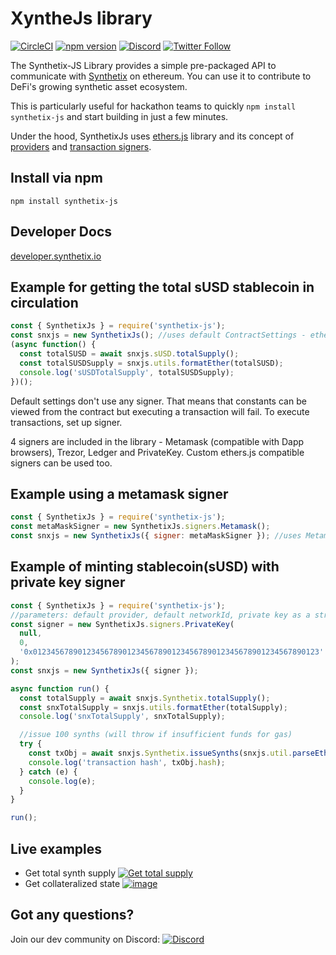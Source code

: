 # XyntheJs library

[![CircleCI](https://circleci.com/gh/Synthetixio/synthetix-js.svg?style=svg)](https://circleci.com/gh/Synthetixio/synthetix-js) [![npm version](https://badge.fury.io/js/synthetix-js.svg)](https://badge.fury.io/js/synthetix-js)
[![Discord](https://img.shields.io/discord/413890591840272394.svg?color=768AD4&label=discord&logo=https%3A%2F%2Fdiscordapp.com%2Fassets%2F8c9701b98ad4372b58f13fd9f65f966e.svg)](https://discordapp.com/channels/413890591840272394/)
[![Twitter Follow](https://img.shields.io/twitter/follow/synthetix_io.svg?label=synthetix_io&style=social)](https://twitter.com/synthetix_io)

The Synthetix-JS Library provides a simple pre-packaged API to communicate with [Synthetix](https://synthetix.io) on ethereum. You can use it to contribute to DeFi's growing synthetic asset ecosystem.

This is particularly useful for hackathon teams to quickly `npm install synthetix-js` and start building in just a few minutes.

Under the hood, SynthetixJs uses [ethers.js](https://github.com/ethers-io/ethers.js/) library and its concept of [providers](https://docs.ethers.io/ethers.js/html/api-providers.html) and [transaction signers](https://docs.ethers.io/ethers.js/html/api-contract.html#custom-signer).

## Install via npm

`npm install synthetix-js`

## Developer Docs

[developer.synthetix.io](https://developer.synthetix.io)

## Example for getting the total sUSD stablecoin in circulation

```javascript
const { SynthetixJs } = require('synthetix-js');
const snxjs = new SynthetixJs(); //uses default ContractSettings - ethers.js default provider, mainnet
(async function() {
  const totalSUSD = await snxjs.sUSD.totalSupply();
  const totalSUSDSupply = snxjs.utils.formatEther(totalSUSD);
  console.log('sUSDTotalSupply', totalSUSDSupply);
})();
```

Default settings don't use any signer. That means that constants can be viewed from the contract but executing a transaction will fail.
To execute transactions, set up signer.

4 signers are included in the library - Metamask (compatible with Dapp browsers), Trezor, Ledger and PrivateKey.
Custom ethers.js compatible signers can be used too.

## Example using a metamask signer

```javascript
const { SynthetixJs } = require('synthetix-js');
const metaMaskSigner = new SynthetixJs.signers.Metamask();
const snxjs = new SynthetixJs({ signer: metaMaskSigner }); //uses Metamask signer and default infura.io provider on mainnet
```

## Example of minting stablecoin(sUSD) with private key signer

```javascript
const { SynthetixJs } = require('synthetix-js');
//parameters: default provider, default networkId, private key as a string
const signer = new SynthetixJs.signers.PrivateKey(
  null,
  0,
  '0x0123456789012345678901234567890123456789012345678901234567890123'
);
const snxjs = new SynthetixJs({ signer });

async function run() {
  const totalSupply = await snxjs.Synthetix.totalSupply();
  const snxTotalSupply = snxjs.utils.formatEther(totalSupply);
  console.log('snxTotalSupply', snxTotalSupply);

  //issue 100 synths (will throw if insufficient funds for gas)
  try {
    const txObj = await snxjs.Synthetix.issueSynths(snxjs.util.parseEther('100')); //execute transaction (requires gas)
    console.log('transaction hash', txObj.hash);
  } catch (e) {
    console.log(e);
  }
}

run();
```

## Live examples

- Get total synth supply [![Get total supply](https://user-images.githubusercontent.com/799038/57645476-572dc780-758c-11e9-98e3-33846fb8c176.png)](https://codepen.io/justinjmoses/pen/vMKywz/left?editors=0010)
- Get collateralized state [![image](https://user-images.githubusercontent.com/799038/57646044-ad4f3a80-758d-11e9-879e-4a507c2cf894.png)
  ](https://codepen.io/justinjmoses/pen/qwqoBR/left?editors=0010)

## Got any questions?

Join our dev community on Discord: [![Discord](https://img.shields.io/discord/413890591840272394.svg?color=768AD4&label=discord&logo=https%3A%2F%2Fdiscordapp.com%2Fassets%2F8c9701b98ad4372b58f13fd9f65f966e.svg)](https://discordapp.com/channels/413890591840272394/)
